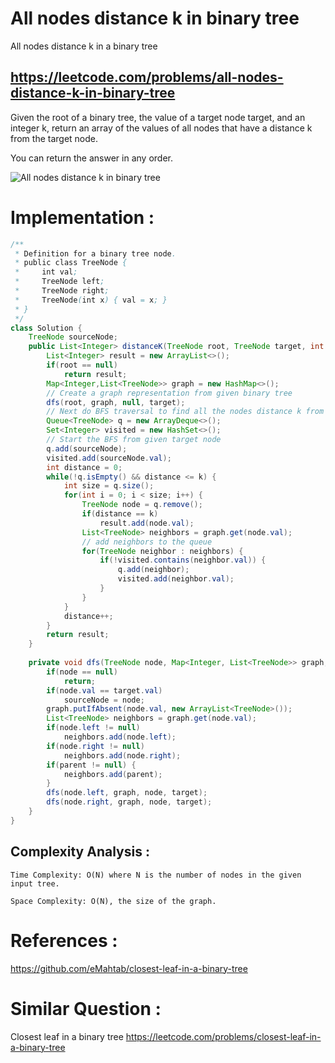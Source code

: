# All nodes distance k in binary tree
All nodes distance k in a binary tree

## https://leetcode.com/problems/all-nodes-distance-k-in-binary-tree

Given the root of a binary tree, the value of a target node target, and an integer k, return an array of the values of all nodes that have a distance k from the target node.

You can return the answer in any order.

![All nodes distance k in binary tree](all-nodes-distance-k-in-binary-tree?raw=true)

# Implementation :
```java
/**
 * Definition for a binary tree node.
 * public class TreeNode {
 *     int val;
 *     TreeNode left;
 *     TreeNode right;
 *     TreeNode(int x) { val = x; }
 * }
 */
class Solution {
    TreeNode sourceNode;
    public List<Integer> distanceK(TreeNode root, TreeNode target, int k) {
        List<Integer> result = new ArrayList<>();
        if(root == null)
            return result;
        Map<Integer,List<TreeNode>> graph = new HashMap<>();
        // Create a graph representation from given binary tree
        dfs(root, graph, null, target);
        // Next do BFS traversal to find all the nodes distance k from target node
        Queue<TreeNode> q = new ArrayDeque<>();
        Set<Integer> visited = new HashSet<>();
        // Start the BFS from given target node
        q.add(sourceNode);
        visited.add(sourceNode.val);
        int distance = 0;
        while(!q.isEmpty() && distance <= k) {
            int size = q.size();
            for(int i = 0; i < size; i++) {
                TreeNode node = q.remove();
                if(distance == k)
                    result.add(node.val);
                List<TreeNode> neighbors = graph.get(node.val);
                // add neighbors to the queue
                for(TreeNode neighbor : neighbors) {
                    if(!visited.contains(neighbor.val)) {
                        q.add(neighbor);
                        visited.add(neighbor.val);
                    }  
                }
            }
            distance++;
        }
        return result;
    }
    
    private void dfs(TreeNode node, Map<Integer, List<TreeNode>> graph, TreeNode parent, TreeNode target) {
        if(node == null)
            return;
        if(node.val == target.val)
            sourceNode = node;
        graph.putIfAbsent(node.val, new ArrayList<TreeNode>());
        List<TreeNode> neighbors = graph.get(node.val);
        if(node.left != null)
            neighbors.add(node.left);
        if(node.right != null)
            neighbors.add(node.right);
        if(parent != null) {
            neighbors.add(parent);
        }
        dfs(node.left, graph, node, target);
        dfs(node.right, graph, node, target);
    }
}
```

## Complexity Analysis :
```
Time Complexity: O(N) where N is the number of nodes in the given input tree.

Space Complexity: O(N), the size of the graph.
```

# References :
https://github.com/eMahtab/closest-leaf-in-a-binary-tree

# Similar Question :
Closest leaf in a binary tree https://leetcode.com/problems/closest-leaf-in-a-binary-tree
